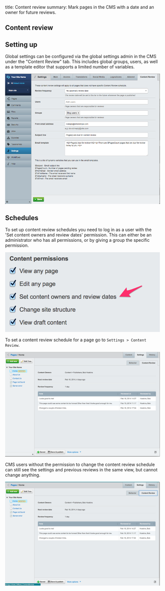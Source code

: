 title: Content review
summary: Mark pages in the CMS with a date and an owner for future reviews.

## Content review

## Setting up
Global settings can be configured via the global settings admin in the CMS under the "Content Review" tab.
This includes global groups, users, as well as a template editor that supports a limited number of variables.

![settings](_images/content-review-siteconfig-settings.png)

## Schedules
To set up content review schedules you need to log in as a user with the 'Set content owners and review dates' permission. This can either
be an administrator who has all permissions, or by giving a group the specific permission.

![](_images/content-review-permission.png)

To set a content review schedule for a page go to `Settings > Content Review`.

![](_images/content-review-settings.png)

CMS users without the permission to change the content review schedule can still see the settings
and previous reviews in the same view, but cannot change anything.

![](_images/content-review-settings-ro.png)